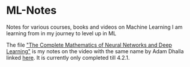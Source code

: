 # ML-Notes
Notes for various courses, books and videos on Machine Learning I am learning from in my journey to level up in ML

The file ["The Complete Mathematics of Neural Networks and Deep Learning"](https://github.com/shiven-taneja/ML-Notes/blob/main/The%20Complete%20Mathematics%20of%20Neural%20Networks%20and%20Deep%20Learning%20(till%204.2.1)) is my notes on the video with the same name by Adam Dhalla linked [here](https://youtu.be/Ixl3nykKG9M?si=QNzQq9I1zPTAh-1t). It is currently only completed till 4.2.1. 
